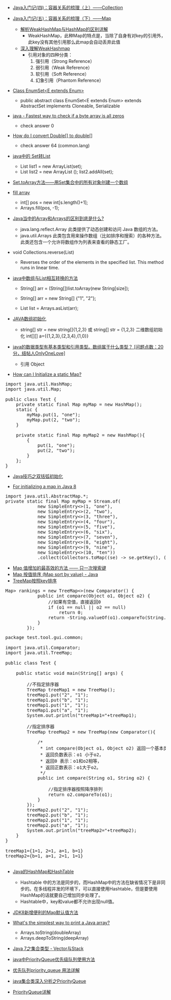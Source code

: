  - [Java入门记(四)：容器关系的梳理（上）——Collection](http://www.cnblogs.com/wuyuegb2312/p/3867293.html)
 - [Java入门记(五)：容器关系的梳理（下）——Map](http://www.cnblogs.com/wuyuegb2312/p/4458468.html)
    - [解析WeakHashMap与HashMap的区别详解](http://www.jb51.net/article/36948.htm)
        - WeakHashMap，此种Map的特点是，当除了自身有对key的引用外，此key没有其他引用那么此map会自动丢弃此值
    - [深入理解WeakHashmap](http://mikewang.blog.51cto.com/3826268/880775/)
        - 引用对象的四种分类：
          1. 强引用（Strong Reference）
          2. 弱引用（Weak Reference）
          3. 软引用（Soft Reference）
          4. 幻象引用（Phantom Reference）
          
 - [Class EnumSet<E extends Enum<E>>](http://docs.oracle.com/javase/7/docs/api/java/util/EnumSet.html)
    - public abstract class EnumSet<E extends Enum<E>>
      extends AbstractSet<E>
      implements Cloneable, Serializable
 
 - [java - Fastest way to check if a byte array is all zeros](http://stackoverflow.com/questions/23824364/fastest-way-to-check-if-a-byte-array-is-all-zeros/23824753)
    - check answer 0
    
 - [How do I convert Double[] to double[]](http://stackoverflow.com/questions/1109988/how-do-i-convert-double-to-double)
    - check answer 64 (common.lang)
    
 - [java中的 Set转List](http://blog.csdn.net/linan0930/article/details/14214645)
    - List<String> list1 = new ArrayList<String>(set);
    - List<String> list2 = new ArrayList<String> ();  list2.addAll(set);  
    
 - [Set.toArray方法——用Set集合中的所有对象创建一个数组](http://book.2cto.com/201309/31817.html)
 
 - [fill array](http://www.programcreek.com/2012/12/leetcode-solution-word-break/)
    - int[] pos = new int[s.length()+1];
    - Arrays.fill(pos, -1);
    
 - [Java当中的Array和Arrays的区别到底是什么?](http://bbs.csdn.net/topics/390186833)
    - java.lang.reflect.Array
      此类提供了动态创建和访问 Java 数组的方法。
    - java.util.Arrays
      此类包含用来操作数组（比如排序和搜索）的各种方法。此类还包含一个允许将数组作为列表来查看的静态工厂。
       
 - void Collections.reverse(List)
    - Reverses the order of the elements in the specified list. This method runs in linear time.

 - [java中数组与List相互转换的方法](http://blog.csdn.net/justfornn413/article/details/5348203)
    - String[] arr = (String[])list.toArray(new String[size]);
    
    - String[] arr = new String[] {"1", "2"};
    - List list = Arrays.asList(arr);
 
 - [JAVA数组初始化](http://wenwen.sogou.com/z/q69635729.htm)
    - string[] str = new string[]{1,2,3}       或       string[] str = {1,2,3}              二维数组初始化       int[][] a={{1,2,3},{2,3,4},{1,0}}
    
 - [java的数据类型有基本类型和引用类型。数组属于什么类型？ [问题点数：20分，结帖人OnlyOneLove]](http://bbs.csdn.net/topics/330044718)
    - 引用 Object
    
 - [How can I Initialize a static Map?](http://stackoverflow.com/questions/507602/how-can-i-initialize-a-static-map)

<pre>
import java.util.HashMap;
import java.util.Map;

public class Test {
    private static final Map<Integer, String> myMap = new HashMap<Integer, String>();
    static {
        myMap.put(1, "one");
        myMap.put(2, "two");
    }

    private static final Map<Integer, String> myMap2 = new HashMap<Integer, String>(){
        {
            put(1, "one");
            put(2, "two");
        }
    };
}
</pre>

 - [Java技巧之双括弧初始化](http://blog.csdn.net/ligaoyang/article/details/4410379)

 - [For initializing a map in Java 8](http://stackoverflow.com/questions/507602/how-can-i-initialize-a-static-map/37384773#37384773)
<pre>
import java.util.AbstractMap.*;
private static final Map<Integer, String> myMap = Stream.of(
            new SimpleEntry<>(1, "one"),
            new SimpleEntry<>(2, "two"),
            new SimpleEntry<>(3, "three"),
            new SimpleEntry<>(4, "four"),
            new SimpleEntry<>(5, "five"),
            new SimpleEntry<>(6, "six"),
            new SimpleEntry<>(7, "seven"),
            new SimpleEntry<>(8, "eight"),
            new SimpleEntry<>(9, "nine"),
            new SimpleEntry<>(10, "ten"))
            .collect(Collectors.toMap((se) -> se.getKey(), (se) -> se.getValue()));
</pre>

 - [Map 值增加的最高效的方法 —— 只一次搜索键](http://www.oschina.net/translate/most-efficient-way-to-increment-a-map-value-in-java-only-search-the-key-once)
 - [Map 按值排序 (Map sort by value) - Java](http://blog.csdn.net/srjklssj/article/details/6324880)
 - [TreeMap按照key排序](http://huangqiqing123.iteye.com/blog/1461163)
<pre>
Map<Double, List<String>> rankings = new TreeMap<>(new Comparator() {
            public int compare(Object o1, Object o2) {
                //如果有空值，直接返回0
                if (o1 == null || o2 == null)
                    return 0;
                return -String.valueOf(o1).compareTo(String.valueOf(o2));
            }
        });
</pre>

<pre>
package test.tool.gui.common;  
  
import java.util.Comparator;  
import java.util.TreeMap;  
  
public class Test {  
      
    public static void main(String[] args) {  
          
        //不指定排序器  
        TreeMap<String, String> treeMap1 = new TreeMap<String, String>();  
        treeMap1.put("2", "1");  
        treeMap1.put("b", "1");  
        treeMap1.put("1", "1");  
        treeMap1.put("a", "1");  
        System.out.println("treeMap1="+treeMap1);  
  
        //指定排序器  
        TreeMap<String, String> treeMap2 = new TreeMap<String, String>(new Comparator<String>(){  
  
            /* 
             * int compare(Object o1, Object o2) 返回一个基本类型的整型， 
             * 返回负数表示：o1 小于o2， 
             * 返回0 表示：o1和o2相等， 
             * 返回正数表示：o1大于o2。 
             */  
            public int compare(String o1, String o2) {  
              
                //指定排序器按照降序排列  
                return o2.compareTo(o1);  
            }     
        });  
        treeMap2.put("2", "1");  
        treeMap2.put("b", "1");  
        treeMap2.put("1", "1");  
        treeMap2.put("a", "1");  
        System.out.println("treeMap2="+treeMap2);  
    }  
} 

treeMap1={1=1, 2=1, a=1, b=1}  
treeMap2={b=1, a=1, 2=1, 1=1} 

</pre>

 - [Java的HashMap和HashTable](http://www.cnblogs.com/devinzhang/archive/2012/01/13/2321481.html)
    - Hashtable 中的方法是同步的，而HashMap中的方法在缺省情况下是非同步的。在多线程并发的环境下，可以直接使用Hashtable，但是要使用HashMap的话就要自己增加同步处理了。
    - Hashtable中，key和value都不允许出现null值。
 - [JDK8新增便利的Map默认值方法](http://blog.csdn.net/kingviker/article/details/26221227)
    
 - [What's the simplest way to print a Java array?](http://stackoverflow.com/questions/409784/whats-the-simplest-way-to-print-a-java-array)
    - Arrays.toString(doubleArray)
    - Arrays.deepToString(deepArray)
    
 - [Java 7之集合类型 - Vector与Stack](http://www.2cto.com/kf/201402/280227.html)
 
 - [java中PriorityQueue优先级队列使用方法](http://blog.csdn.net/hiphopmattshi/article/details/7334487)
 - [优先队列priority_queue 用法详解](http://www.cnblogs.com/void/archive/2012/02/01/2335224.html)
 - [java集合类深入分析之PriorityQueue](http://shmilyaw-hotmail-com.iteye.com/blog/1827136)
 - [PriorityQueue详解](http://blog.csdn.net/chengyingzhilian/article/details/8078032)